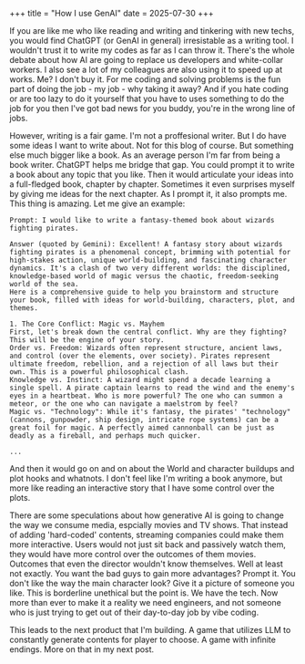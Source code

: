 +++
title = "How I use GenAI"
date = 2025-07-30
+++

If you are like me who like reading and writing and tinkering with new techs, you would find ChatGPT (or GenAI in general) irresistable as a writing tool. I wouldn't trust it to write my codes as far as I can throw it. There's the whole debate about how AI are going to replace us developers and white-collar workers. I also see a lot of my colleagues are also using it to speed up at works. Me? I don't buy it. For me coding and solving problems is the fun part of doing the job - my job - why taking it away? And if you hate coding or are too lazy to do it yourself that you have to uses something to do the job for you then I've got bad news for you buddy, you're in the wrong line of jobs.

However, writing is a fair game. I'm not a proffesional writer. But I do have some ideas I want to write about. Not for this blog of course. But something else much bigger like a book. As an average person I'm far from being a book writer. ChatGPT helps me bridge that gap. You could prompt it to write a book about any topic that you like. Then it would articulate your ideas into a full-fledged book, chapter by chapter. Sometimes it even surprises myself by giving me ideas for the next chapter. As I prompt it, it also prompts me. This thing is amazing. Let me give an example:

```
Prompt: I would like to write a fantasy-themed book about wizards fighting pirates.

Answer (quoted by Gemini): Excellent! A fantasy story about wizards fighting pirates is a phenomenal concept, brimming with potential for high-stakes action, unique world-building, and fascinating character dynamics. It's a clash of two very different worlds: the disciplined, knowledge-based world of magic versus the chaotic, freedom-seeking world of the sea.
Here is a comprehensive guide to help you brainstorm and structure your book, filled with ideas for world-building, characters, plot, and themes.

1. The Core Conflict: Magic vs. Mayhem
First, let's break down the central conflict. Why are they fighting? This will be the engine of your story.
Order vs. Freedom: Wizards often represent structure, ancient laws, and control (over the elements, over society). Pirates represent ultimate freedom, rebellion, and a rejection of all laws but their own. This is a powerful philosophical clash.
Knowledge vs. Instinct: A wizard might spend a decade learning a single spell. A pirate captain learns to read the wind and the enemy's eyes in a heartbeat. Who is more powerful? The one who can summon a meteor, or the one who can navigate a maelstrom by feel?
Magic vs. "Technology": While it's fantasy, the pirates' "technology" (cannons, gunpowder, ship design, intricate rope systems) can be a great foil for magic. A perfectly aimed cannonball can be just as deadly as a fireball, and perhaps much quicker.

...
```
And then it would go on and on about the World and character buildups and plot hooks and whatnots. I don't feel like I'm writing a book anymore, but more like reading an interactive story that I have some control over the plots.

There are some speculations about how generative AI is going to change the way we consume media, espcially movies and TV shows. That instead of adding 'hard-coded' contents, streaming companies could make them more interactive. Users would not just sit back and passively watch them, they would have more control over the outcomes of them movies. Outcomes that even the director wouldn't know themselves. Well at least not exactly. You want the bad guys to gain more advantages? Prompt it. You don't like the way the main character look? Give it a picture of someone you like. This is borderline unethical but the point is. We have the tech. Now more than ever to make it a reality we need engineers, and not someone who is just trying to get out of their day-to-day job by vibe coding.

This leads to the next product that I'm building. A game that utilizes LLM to constantly generate contents for player to choose. A game with infinite endings. More on that in my next post.